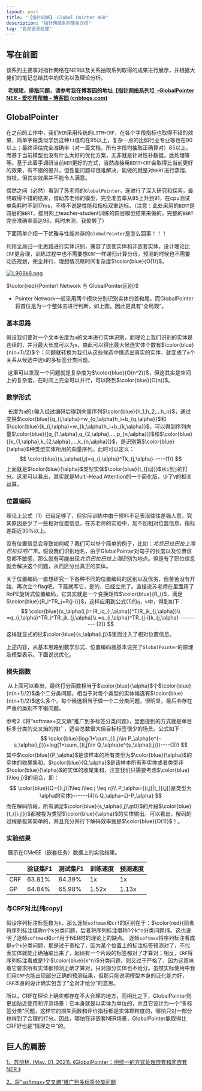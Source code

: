 ```yaml
---
layout: post
title: "【指针网络】-Global Pointer NER"
description: "指针网络系列简单介绍"
tag: "自然语言处理"
---
```


<head>
    <script src="https://cdn.mathjax.org/mathjax/latest/MathJax.js?config=TeX-AMS-MML_HTMLorMML" type="text/javascript"></script>
    <script type="text/x-mathjax-config">
        MathJax.Hub.Config({
            tex2jax: {
            skipTags: ['script', 'noscript', 'style', 'textarea', 'pre'],
            inlineMath: [['$','$']]
            }
        });
    </script>
</head>

## 写在前面

​	该系列主要事对指针网络在NER以及关系抽取系列取得的成果进行展示，并根据大佬们的笔记总结其中的优劣以及理论分析。

​	**老规矩，排版问题，请参考我在博客园的地址[【指针网络系列1】-GlobalPointer NER - 爱吃帮帮糖 - 博客园 (cnblogs.com)](https://www.cnblogs.com/monkeyT/p/16117838.html)**

## GlobalPointer

​	在之前的工作中，我们`NER`采用传统的`LSTM+CRF`，在各个字段指标也取得不错的效果，简单字段类似学历这种`f1`值均在95以上，复杂一点的比如行业专业等也在90以上；最终评估完全准确率（对一篇文档，所有字段均抽取正确算对）85以上。而基于当前模型也没有什么太好的优化方案，无非就是针对性补数据，后处理等等。基于此着手调研当前`NER`更好的方式，当然直接用`BERT+CRF`会取得比当前更好的效果，有不错的提升，但性能问题却很难解决，能做的就是对`BERT`进行蒸馏、剪枝，但其实效果并不能令人满意。

​	偶然之间（必然）看到了苏老师的`GlobalPointer`，遂进行了深入研究和探索，最终取得不错的结果，借助苏老师的模型，完全准去率从85上升到91，在cpu测试单条耗时不到17ms，不得不说是性能和指标双重达标。（注意：此处采用的`BERT`是四层的`BERT`，接用网上teacher-student训练的四层模型结果来做的，完整的`BERT`完全准确率高达96，耗时未测，我偷懒了）

​	下面简单介绍一下优雅与性能并存的`GlobalPointer`是怎么回事！！！

​	利用全局归一化思路进行实体识别，兼容了嵌套实体和非嵌套实体，设计理论比`CRF`更合理，训练过程中也不需要想`CRF`一样递归计算分母，预测的时候也不需要动态规划，完全并行，理想情况瞎时间复杂度$\color{blue}{O(1)}$。

[![L9G8k8.png](https://s1.ax1x.com/2022/04/08/L9G8k8.png)](https://imgtu.com/i/L9G8k8)

$\color{red}{Pointer\ Network 与 GlobalPointer区别}$

+ Pointer Network一般采用两个模块分别识别实体的首和尾，而GlobalPointer将首位是为一个整体去进行判断，如上图，因此更具有“全局观”。

### 基本思路

​	假设我们要对一个文本长度为`n`的文本进行实体识别，而理论上我们识别的实体是连续的，并且最大长度可以为`n`，由此可以得出最大候选实体个数有$\color{blue}{n(n+1)/2}$个；问题就转换为我们从这些候选中挑选出真实的实体，就变成了`m`个关系从候选中选`k`的多标签分类问题。

​	这里可以发现一个问题就是复杂度为$\color{blue}{O(n^2)}$，但这其实是空间上的复杂度，在时间上完全可以并行，可以降到$\color{blue}{O(n)}$。

### 数学形式

​	长度为`n`的`t`输入经过编码后得到向量序列$\color{blue}{h_1,h_2,...h_n}$，通过变换$\color{blue}{q_{i,\alpha}=w_{q,\alpha}h_i+b_{q,\alpha}}$和$\color{blue}{k_{i,\alpha}=w_{k,\alpha}h_i+b_{k,\alpha}}$，可以得到序列向量$\color{blue}{[q_{1,\alpha},q_{2,\alpha},...,p_{n,\alpha}]}$和$\color{blue}{[k_{1,\alpha},k_{2,\alpha},...,k_{n,\alpha}]}$，是识别第$\color{blue}{\alpha}$种类型实体所用的向量序列。此时可以定义：
$$
\color{blue}{s_\alpha(i,j)=q_{i,\alpha}^Tk_{j,\alpha}-----(1)}
$$
上面就是$\color{blue}{\alpha}$类型实体$\color{blue}{t_{[i:j]}}$从`i`到`j`的打分。这里可以看出，其实就是Multi-Head Attention的一个简化版，少了`V`的相关运算。

### 位置编码

​	理论上公式（1）已经足够了，但实际训练中由于预料不足表现往往差强人意，究其原因是少了一些相对位置信息，在苏老师的实验中，加不加相对位置信息，指标差距近30%以上。

​	没有位置信息会导致如何呢？我们可以举个简单的例子，比如：*北京巴拉巴拉上海巴拉拉吧广东*，假设我们识别地名，由于GlobalPointer对句子的长度以及位置信息都不敏感，那么就有可能出现*北京巴拉巴拉上海*识别为地点。但是有了职位信息就会解决这个问题，从而区分出真正的实体。

​	关于位置编码一直想研究一下各种不同的位置编码的区别以及优劣，但苦苦没有开始，再次立个flag吧。下篇就写它，是的，已经立完了。直接说苏老师在里面用了RoPE旋转式位置编码，它其实就是一个变换矩阵$\color{blue}{R_i}$，满足$\color{blue}{R_i^TR_j=R{j-i}}$，这样应用到公式(1)的`q`，`k`中，得到如下：
$$
\color{blue}{s_\alpha(i,j)=(R_iq_{i,\alpha})^T(R_jk_{j,\alpha})\\ =q_{i,\alpha}^TR_i^TR_jk_{j,\alpha}\\ =q_{i,\alpha}^TR_{j-i}k_{j,\alpha} --------- (2)}
$$
这样就显式的往$\color{blue}{s_\alpha(i,j)}$里面注入了相对位置信息。

​	上述内容，从基本思路到数学形式、位置编码就基本说完了`GlobalPointer`的原理及模型表示。下面说说优化。

### 损失函数

​	从上面可以看出，最终打分函数相当于$\color{blue}{\alpha}$个$\color{blue}{n(n+1)/2}$类个二分类问题，相当于对每个类型的实体候选有$\color{blue}{n(n+1)/2}$这么多个，每个候选相当于做一个二分类问题，很明显，最后会存在严重的类别不平衡问题。

​	参考2《将“softmax+交叉熵”推广到多标签分类问题》，里面提到的方式就是单目标多分类的交叉熵的推广，适合总数很大但目标标签很少的场景。公式如下：
$$
\color{blue}{log(1+\sum_{(i,j)\in P_\alpha}e^{-s_\alpha(i,j)})+log(1+\sum_{(i,j)\in Q_\alpha}e^{s_\alpha(i,j)})----(3)}
$$
其中$\color{blue}{P_\alpha}$是该样本的所有类型为$\color{blue}{\alpha}$的实体的收尾集和，$\color{blue}{Q_\alpha}$是该样本所有非实体或者类型非$\color{blue}{\alpha}$的实体的收尾集和，注意我们只需要考虑$\color{blue}{i\leq j}$的组合，即：
$$
\color{blue}{Ω={(i,j)|1\leq i\leq j \leq n}\\
P_\alpha={(i,j)|t_{[i,j]}是类型为\alpha的实体}------(4)\\
Q_\alpha=Ω-P_\alpha}
$$
而在解码阶段，所有满足$\color{blue}{s_\alpha(i,j)\gt0}$的片段$\color{blue}{t_{[i:j]}}$都被视为类型$\color{blue}{\alpha}$的实体输出。可以看出，解码的过程是极其简单的，并且充分并行下解码效率就是$\color{blue}{O(1)}$！。

### 实验结果

​	展示在CMeEE（嵌套任务）数据上的实验结果。

|      | 验证集F1 | 测试集F1 | 训练速度 | 预测速度 |
| ---- | -------- | -------- | -------- | -------- |
| CRF  | 63.81%   | 64.39%   | 1x       | 1x       |
| GP   | 64.84%   | 65.98%   | 1.52x    | 1.13x    |

### 与CRF对比[纯copy]

​	假设序列标注标签数为`k`，那么逐帧`softmax`和`crf`的区别在于：$\color{red}{前者将序列标注堪称n个k分类问题，后者将序列标注堪称1个k^n分类问题}$。这也说明了逐帧`softmax`和`crf`用于NER时的理论上的缺点。 逐帧`softmax`将序列标注看成是`n`个`k`分类问题，那是过于宽松了，因为某个位置上的标注标签预测对了，不代表实体就能正确抽取出来了，起码有一个片段的标签都对了才算对；相反，`CRF`将序列标注看成是1个$\color{blue}{k^n}$分类问题，则又过于严格了，因为这意味着它要求所有实体都预测正确才算对，只对部分实体也不给分。虽然实际使用中我们用`CRF`也能出现部分正确的预测结果，但那只能说明模型本身的泛化能力好，`CRF`本身的设计确实包含了“全对才给分”的意思。 

​	所以，CRF在理论上确实都存在不大合理的地方，而相比之下，GlobalPointer则更加贴近使用和评测场景：它本身就是以实体为单位的，并且它设计为一个“多标签分类”问题，这样它的损失函数和评价指标都是实体颗粒度的，哪怕只对一部分也得到了合理的打分。因此，哪怕在非嵌套NER场景，GlobalPointer能取得比CRF好也是“情理之中”的。 

## 巨人的肩膀

 [1、苏剑林. (May. 01, 2021). 《GlobalPointer：用统一的方式处理嵌套和非嵌套NER 》](https://spaces.ac.cn/archives/8373)

[2、将“softmax+交叉熵”推广到多标签分类问题](https://spaces.ac.cn/archives/7359) 